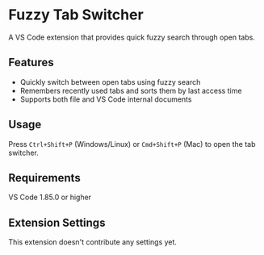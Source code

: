# Fuzzy Tab Switcher

A VS Code extension that provides quick fuzzy search through open tabs.

## Features

- Quickly switch between open tabs using fuzzy search
- Remembers recently used tabs and sorts them by last access time
- Supports both file and VS Code internal documents

## Usage

Press `Ctrl+Shift+P` (Windows/Linux) or `Cmd+Shift+P` (Mac) to open the tab switcher.

## Requirements

VS Code 1.85.0 or higher

## Extension Settings

This extension doesn't contribute any settings yet. 